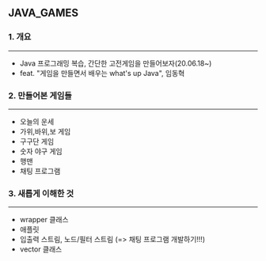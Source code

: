 ## JAVA_GAMES

### 1. 개요
-----------
 - Java 프로그래밍 복습, 간단한 고전게임을 만들어보자(20.06.18~)
 - feat. "게임을 만들면서 배우는 what's up Java", 임동혁


### 2. 만들어본 게임들
-----------
 - 오늘의 운세
 - 가위,바위,보 게임
 - 구구단 게임
 - 숫자 야구 게임
 - 행맨
 - 채팅 프로그램


### 3. 새롭게 이해한 것
-----------
 - wrapper 클래스
 - 애플릿
 - 입출력 스트림, 노드/필터 스트림 (=> 채팅 프로그램 개발하기!!!)
 - vector 클래스
